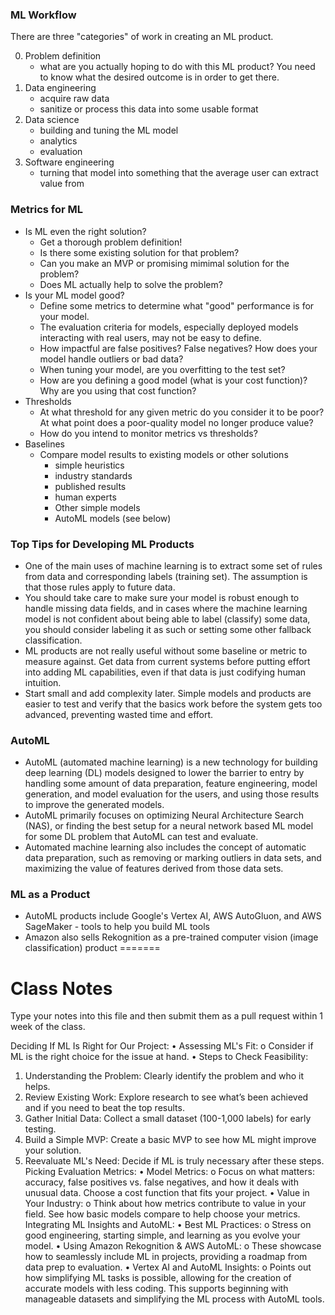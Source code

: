 
### ML Workflow
There are three "categories" of work in creating an ML product.

0. Problem definition
   - what are you actually hoping to do with this ML product? You need to know what the desired outcome is in order to get there.
1. Data engineering
   - acquire raw data
   - sanitize or process this data into some usable format
1. Data science
   - building and tuning the ML model
   - analytics
   - evaluation
1. Software engineering
   - turning that model into something that the average user can extract value from

### Metrics for ML
- Is ML even the right solution?
  - Get a thorough problem definition!
  - Is there some existing solution for that problem?
  - Can you make an MVP or promising mimimal solution for the problem?
  - Does ML actually help to solve the problem?
- Is your ML model good?
  - Define some metrics to determine what "good" performance is for your model.
  - The evaluation criteria for models, especially deployed models interacting with real users, may not be easy to define.
  - How impactful are false positives? False negatives? How does your model handle outliers or bad data?
  - When tuning your model, are you overfitting to the test set?
  - How are you defining a good model (what is your cost function)? Why are you using that cost function?
- Thresholds
  - At what threshold for any given metric do you consider it to be poor? At what point does a poor-quality model no longer produce value?
  - How do you intend to monitor metrics vs thresholds?
- Baselines
  - Compare model results to existing models or other solutions
    - simple heuristics
    - industry standards
    - published results
    - human experts
    - Other simple models
    - AutoML models (see below)

### Top Tips for Developing ML Products
- One of the main uses of machine learning is to extract some set of rules from data and corresponding labels (training set). The assumption is that those rules apply to future data.
- You should take care to make sure your model is robust enough to handle missing data fields, and in cases where the machine learning model is not confident about being able to label (classify) some data, you should consider labeling it as such or setting some other fallback classification.
- ML products are not really useful without some baseline or metric to measure against. Get data from current systems before putting effort into adding ML capabilities, even if that data is just codifying human intuition.
- Start small and add complexity later. Simple models and products are easier to test and verify that the basics work before the system gets too advanced, preventing wasted time and effort.

### AutoML
- AutoML (automated machine learning) is a new technology for building deep learning (DL) models designed to lower the barrier to entry by handling some amount of data preparation, feature engineering, model generation, and model evaluation for the users, and using those results to improve the generated models.
- AutoML primarily focuses on optimizing Neural Architecture Search (NAS), or finding the best setup for a neural network based ML model for some DL problem that AutoML can test and evaluate.
- Automated machine learning also includes the concept of automatic data preparation, such as removing or marking outliers in data sets, and maximizing the value of features derived from those data sets.

### ML as a Product
- AutoML products include Google's Vertex AI, AWS AutoGluon, and AWS SageMaker - tools to help you build ML tools
- Amazon also sells Rekognition as a pre-trained computer vision (image classification) product
=======
# Class Notes
Type your notes into this file and then submit them as a pull request within 1 week of the class.

Deciding If ML Is Right for Our Project:
•	Assessing ML's Fit:
o	Consider if ML is the right choice for the issue at hand.
•	Steps to Check Feasibility:
1.	Understanding the Problem: Clearly identify the problem and who it helps.
2.	Review Existing Work: Explore research to see what’s been achieved and if you need to beat the top results.
3.	Gather Initial Data: Collect a small dataset (100-1,000 labels) for early testing.
4.	Build a Simple MVP: Create a basic MVP to see how ML might improve your solution.
5.	Reevaluate ML's Need: Decide if ML is truly necessary after these steps.
Picking Evaluation Metrics:
•	Model Metrics:
o	Focus on what matters: accuracy, false positives vs. false negatives, and how it deals with unusual data. Choose a cost function that fits your project.
•	Value in Your Industry:
o	Think about how metrics contribute to value in your field. See how basic models compare to help choose your metrics.
Integrating ML Insights and AutoML:
•	Best ML Practices:
o	Stress on good engineering, starting simple, and learning as you evolve your model.
•	Using Amazon Rekognition & AWS AutoML:
o	These showcase how to seamlessly include ML in projects, providing a roadmap from data prep to evaluation.
•	Vertex AI and AutoML Insights:
o	Points out how simplifying ML tasks is possible, allowing for the creation of accurate models with less coding. This supports beginning with manageable datasets and simplifying the ML process with AutoML tools.


